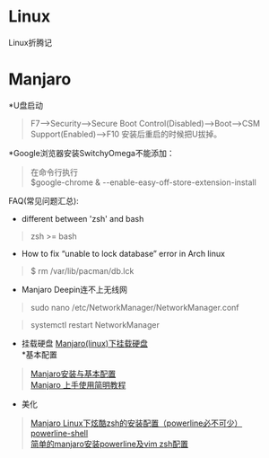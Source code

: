 # Linux
Linux折腾记

# Manjaro
*U盘启动
>F7-->Security-->Secure Boot Control(Disabled)-->Boot-->CSM Support(Enabled)-->F10
>安装后重启的时候把U拔掉。

*Google浏览器安装SwitchyOmega不能添加：  
>在命令行执行  
$google-chrome & --enable-easy-off-store-extension-install  

FAQ(常见问题汇总):
* different between 'zsh' and bash
> zsh >= bash
* How to fix “unable to lock database” error in Arch linux
>$ rm /var/lib/pacman/db.lck
* Manjaro Deepin连不上无线网
>sudo nano /etc/NetworkManager/NetworkManager.conf  

>systemctl restart NetworkManager  
* 挂载硬盘
[Manjaro(linux)下挂载硬盘](https://www.jianshu.com/p/0098ee403e77)  
*基本配置
>[Manjaro安装与基本配置](https://my.oschina.net/langxSpirit/blog/1647000)   
>[Manjaro 上手使用简明教程](https://wenqixiang.com/manjaro-guide/)
* 美化  
>[Manjaro Linux下炫酷zsh的安装配置（powerline必不可少）](https://www.lulinux.com/archives/1306)  
>[powerline-shell](https://github.com/b-ryan/powerline-shell)  
>[简单的manjaro安装powerline及vim zsh配置](https://blog.csdn.net/z924139546/article/details/79815788)  

